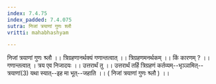 ```yaml
---
index: 7.4.75
index_padded: 7.4.075
sutra: निजां त्रयाणां गुणः श्लौ
vritti: mahabhashyam

---
```

 निजां त्रयाणां गुणः श्र्लौ ।। त्रिग्रहणानर्थक्यं गणान्तत्वात् ।। त्रिग्रहणमनर्थकम् ।। किं कारणम् ? ।। गणान्तत्वात् । त्रय एव निजादयः ।। उत्तरार्थं तु ।। उत्तरार्थं तर्हि त्रिग्रहणं कर्तव्यम्--भृञ्ञामित्--त्रयाणां(3) यथा स्यात्--इह मा भूत्--जहाति ।। ( निजां त्रयाणां गुणः श्र्लौ ) ।। 